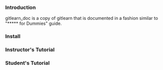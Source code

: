 ### Introduction
gitlearn_doc is a copy of gitlearn that is documented in a fashion similar to "***** for Dummies" guide.

### Install  

### Instructor's Tutorial

### Student's Tutorial  

